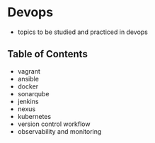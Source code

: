 # Devops

- topics to be studied and practiced in devops

## Table of Contents

- vagrant
- ansible
- docker
- sonarqube
- jenkins
- nexus
- kubernetes
- version control workflow
- observability and monitoring
